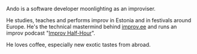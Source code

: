 Ando is a software developer moonlighting as an improviser.

He studies, teaches and performs improv in Estonia and in 
festivals around Europe. He's the technical mastermind behind 
[improv.ee](http://improv.ee) and runs an improv podcast "[Improv Half-Hour](https://pooltund.improv.ee)". 

He loves coffee, especially new exotic tastes from abroad.
